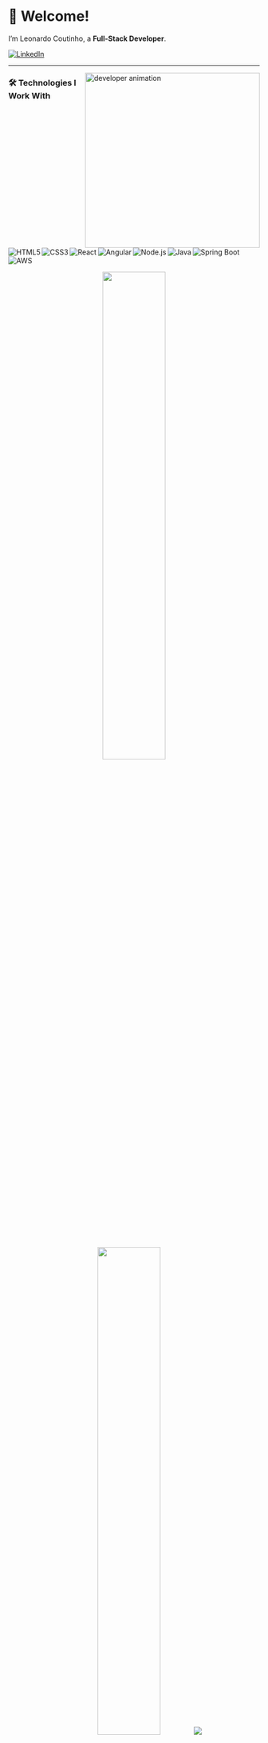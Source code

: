 # 👋 Welcome!  
I’m Leonardo Coutinho, a **Full-Stack Developer**.

[![LinkedIn](https://img.shields.io/badge/LinkedIn-0077B5?style=for-the-badge&logo=linkedin&logoColor=white)](https://www.linkedin.com/in/leonardo-coutinho-90797422a/)

---

<p>
  <img align="right" src="https://github.com/Adam-pw/Adam-pw/blob/main/animation_500_kxa883sd.gif" alt="developer animation" width="350"/>
</p>

### 🛠️ Technologies I Work With
<div style="display: inline-block;">
  <img align="left" alt="HTML5" src="https://img.shields.io/badge/HTML5-E34F26?style=for-the-badge&logo=html5&logoColor=white" /> 
  <img align="left" alt="CSS3" src="https://img.shields.io/badge/CSS3-1572B6?style=for-the-badge&logo=css3&logoColor=white" /> 
  <img align="left" alt="React" src="https://img.shields.io/badge/React-20232A?style=for-the-badge&logo=react&logoColor=61DAFB" />
  <img align="left" alt="Angular" src="https://img.shields.io/badge/Angular-DD0031?style=for-the-badge&logo=angular&logoColor=white" />
  <img align="left" alt="Node.js" src="https://img.shields.io/badge/Node.js-339933?style=for-the-badge&logo=node.js&logoColor=white" />
  <img align="left" alt="Java" src="https://img.shields.io/badge/Java-ED8B00?style=for-the-badge&logo=openjdk&logoColor=white" />
  <img align="left" alt="Spring Boot" src="https://img.shields.io/badge/Spring_Boot-6DB33F?style=for-the-badge&logo=spring&logoColor=white" />
  <img align="left" alt="AWS" src="https://img.shields.io/badge/AWS-232F3E?style=for-the-badge&logo=amazon-aws&logoColor=white" />
</div>





<p align="center">
  <img height="50%" width="auto" src="https://github-readme-stats.vercel.app/api?username=LeonardoCto&show_icons=true&count_private=true&theme=darcula&hide_border=true&hide=issues,contribs&bg_color=00000000">
  <img height="50%" width="auto" src="https://github-readme-stats.vercel.app/api/top-langs/?username=LeonardoCto&layout=compact&hide_border=true&theme=darcula&bg_color=00000000&langs_count=6&hide=jupyter%20notebook,tex,php">
  <img src="https://github-readme-streak-stats.herokuapp.com?user=LeonardoCto&theme=darcula&hide_border=true&background=FFFFFF00">
</p>

---

Feel free to connect with me or explore my projects! 🚀
